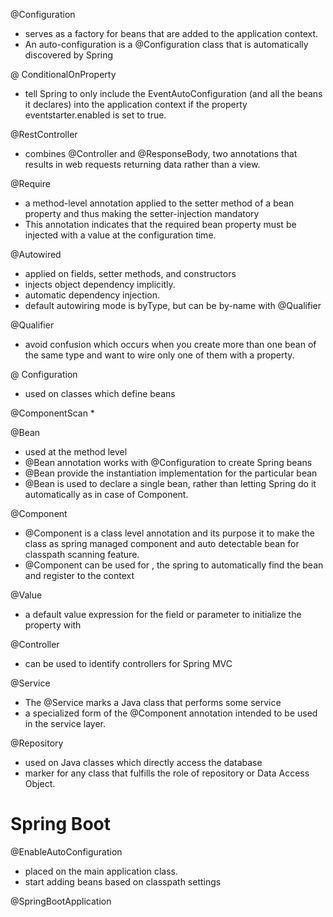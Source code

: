 
@Configuration 
  * serves as a factory for beans that are added to the application context.
  * An auto-configuration is a @Configuration class that is automatically discovered by Spring
  
@ ConditionalOnProperty 
  * tell Spring to only include the EventAutoConfiguration (and all the beans it declares) into the application context if the property eventstarter.enabled is set to true.
  
  
@RestController 
 * combines @Controller and @ResponseBody, two annotations that results in web requests returning data rather than a view.
 
 
@Require
 * a method-level annotation applied to the setter method of a bean property and thus making the setter-injection mandatory
 * This annotation indicates that the required bean property must be injected with a value at the configuration time.
 
@Autowired
* applied on fields, setter methods, and constructors
* injects object dependency implicitly.
* automatic dependency injection.
* default autowiring mode is byType, but can be by-name with @Qualifier

@Qualifier
*  avoid confusion which occurs when you create more than one bean of the same type and want to wire only one of them with a property.

@ Configuration
* used on classes which define beans

@ComponentScan
*

@Bean
* used at the method level
* @Bean annotation works with @Configuration to create Spring beans
* @Bean provide the instantiation implementation for the particular bean
* @Bean is used to declare a single bean, rather than letting Spring do it automatically as in case of Component.

@Component
* @Component is a class level annotation and its purpose it to make the class as spring managed component and auto detectable bean for classpath scanning feature. 
* @Component can be used for , the spring to automatically find the bean and register to the context

@Value
*  a default value expression for the field or parameter to initialize the property with

@Controller
*  can be used to identify controllers for Spring MVC

@Service
* The @Service marks a Java class that performs some service
*  a specialized form of the @Component annotation intended to be used in the service layer.

@Repository
*  used on Java classes which directly access the database
*  marker for any class that fulfills the role of repository or Data Access Object.


# Spring Boot
@EnableAutoConfiguration
*  placed on the main application class.
*  start adding beans based on classpath settings

@SpringBootApplication

